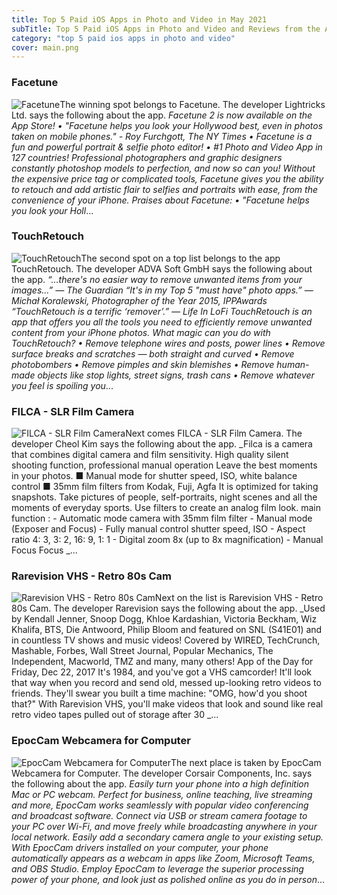 ```yaml
---
title: Top 5 Paid iOS Apps in Photo and Video in May 2021
subTitle: Top 5 Paid iOS Apps in Photo and Video and Reviews from the AppStore in May 2021.
category: "top 5 paid ios apps in photo and video"
cover: main.png
---
```


### Facetune

![Facetune](https://is3-ssl.mzstatic.com/image/thumb/Purple124/v4/96/36/41/963641f7-44ee-84b7-73eb-831a899087e2/AppIcon-1x_U007emarketing-0-3-0-85-220.png/100x100bb.png)The winning spot belongs to Facetune. The developer Lightricks Ltd. says the following about the app. _Facetune 2 is now available on the App Store!  • "Facetune helps you look your Hollywood best, even in photos taken on mobile phones." - Roy Furchgott, The NY Times •  Facetune is a fun and powerful portrait & selfie photo editor! •  #1 Photo and Video App in 127 countries!                       Professional photographers and graphic designers constantly photoshop models to perfection, and now so can you! Without the expensive price tag or complicated tools, Facetune gives you the ability to retouch and add artistic flair to selfies and portraits with ease, from the convenience of your iPhone.  Praises about Facetune: • "Facetune helps you look your Holl_...

### TouchRetouch

![TouchRetouch](https://is2-ssl.mzstatic.com/image/thumb/Purple114/v4/fb/3a/9b/fb3a9b0f-d081-48dc-5f7c-5ada35bb758e/AppIcon-0-0-1x_U007emarketing-0-0-0-10-0-0-sRGB-0-0-0-GLES2_U002c0-512MB-85-220-0-0.png/100x100bb.png)The second spot on a top list belongs to the app TouchRetouch. The developer ADVA Soft GmbH says the following about the app. _“…there's no easier way to remove unwanted items from your images...” — The Guardian “It's in my Top 5 "must have" photo apps.” — Michał Koralewski, Photographer of the Year 2015, IPPAwards “TouchRetouch is a terrific ‘remover’.” — Life In LoFi   TouchRetouch is an app that offers you all the tools you need to efficiently remove unwanted content from your iPhone photos.  What magic can you do with TouchRetouch?  • Remove telephone wires and posts, power lines • Remove surface breaks and scratches — both straight and curved • Remove photobombers • Remove pimples and skin blemishes • Remove human-made objects like stop lights, street signs, trash cans • Remove whatever you feel is spoiling you_...

### FILCA - SLR Film Camera

![FILCA - SLR Film Camera](https://is4-ssl.mzstatic.com/image/thumb/Purple125/v4/43/ee/9e/43ee9e24-4e83-aeb8-12d2-f477e3ac82d8/AppIcon-1x_U007emarketing-0-7-0-85-220.png/100x100bb.png)Next comes FILCA - SLR Film Camera. The developer Cheol Kim says the following about the app. _Filca is a camera that combines digital camera and film sensitivity.  High quality silent shooting function, professional manual operation Leave the best moments in your photos.  ■ Manual mode for shutter speed, ISO, white balance control ■ 35mm film filters from Kodak, Fuji, Agfa  It is optimized for taking snapshots. Take pictures of people, self-portraits, night scenes and all the moments of everyday sports. Use filters to create an analog film look.  main function : - Automatic mode camera with 35mm film filter - Manual mode (Exposer and Focus) - Fully manual control shutter speed, ISO - Aspect ratio 4: 3, 3: 2, 16: 9, 1: 1 - Digital zoom 8x (up to 8x magnification) - Manual Focus Focus _...

### Rarevision VHS - Retro 80s Cam

![Rarevision VHS - Retro 80s Cam](https://is1-ssl.mzstatic.com/image/thumb/Purple114/v4/77/67/7d/77677d61-cad3-3bbe-8f3c-475b0f989134/AppIcon-1x_U007emarketing-0-4-0-0-85-220.png/100x100bb.png)Next on the list is Rarevision VHS - Retro 80s Cam. The developer Rarevision says the following about the app. _Used by Kendall Jenner, Snoop Dogg, Khloe Kardashian, Victoria Beckham, Wiz Khalifa, BTS, Die Antwoord, Philip Bloom and featured on SNL (S41E01) and in countless TV shows and music videos!  Covered by WIRED, TechCrunch, Mashable, Forbes, Wall Street Journal, Popular Mechanics, The Independent, Macworld, TMZ and many, many others!  App of the Day for Friday, Dec 22, 2017  It's 1984, and you've got a VHS camcorder! It'll look that way when you record and send old, messed up-looking retro videos to friends. They'll swear you built a time machine: "OMG, how'd you shoot that?"  With Rarevision VHS, you'll make videos that look and sound like real retro video tapes pulled out of storage after 30 _...

### EpocCam Webcamera for Computer

![EpocCam Webcamera for Computer](https://is2-ssl.mzstatic.com/image/thumb/Purple114/v4/58/26/06/5826060b-47d7-7eff-6063-ddab4206fce6/AppIcon_HD-1x_U007emarketing-0-10-0-85-220.png/100x100bb.png)The next place is taken by EpocCam Webcamera for Computer. The developer Corsair Components, Inc. says the following about the app. _Easily turn your phone into a high definition Mac or PC webcam.  Perfect for business, online teaching, live streaming and more, EpocCam works seamlessly with popular video conferencing and broadcast software. Connect via USB or stream camera footage to your PC over Wi-Fi, and move freely while broadcasting anywhere in your local network.  Easily add a secondary camera angle to your existing setup. With EpocCam drivers installed on your computer, your phone automatically appears as a webcam in apps like Zoom, Microsoft Teams, and OBS Studio.  Employ EpocCam to leverage the superior processing power of your phone, and look just as polished online as you do in person_...

